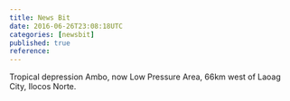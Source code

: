 ```yaml
---
title: News Bit
date: 2016-06-26T23:08:18UTC
categories: [newsbit]
published: true
reference: 
---
```


Tropical depression Ambo, now Low Pressure Area, 66km west of Laoag City, Ilocos Norte.
